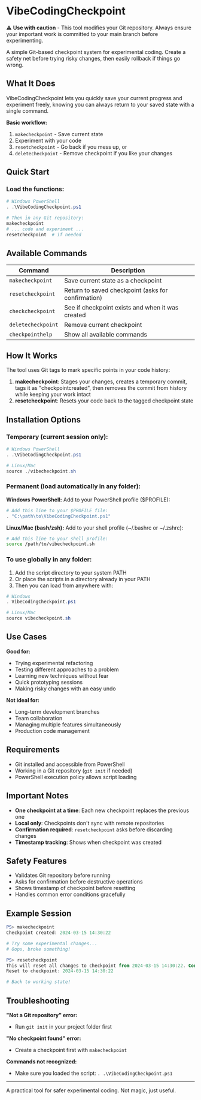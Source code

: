 # VibeCodingCheckpoint

⚠️ **Use with caution** - This tool modifies your Git repository. Always ensure your important work is committed to your main branch before experimenting.

A simple Git-based checkpoint system for experimental coding. Create a safety net before trying risky changes, then easily rollback if things go wrong.

## What It Does

VibeCodingCheckpoint lets you quickly save your current progress and experiment freely, knowing you can always return to your saved state with a single command.

**Basic workflow:**
1. `makecheckpoint` - Save current state
2. Experiment with your code
3. `resetcheckpoint` - Go back if you mess up, or
4. `deletecheckpoint` - Remove checkpoint if you like your changes

## Quick Start

### Load the functions:
```powershell
# Windows PowerShell
. .\VibeCodingCheckpoint.ps1

# Then in any Git repository:
makecheckpoint
# ... code and experiment ...
resetcheckpoint  # if needed
```

## Available Commands

| Command | Description |
|---------|-------------|
| `makecheckpoint` | Save current state as a checkpoint |
| `resetcheckpoint` | Return to saved checkpoint (asks for confirmation) |
| `checkcheckpoint` | See if checkpoint exists and when it was created |
| `deletecheckpoint` | Remove current checkpoint |
| `checkpointhelp` | Show all available commands |

## How It Works

The tool uses Git tags to mark specific points in your code history:

1. **makecheckpoint**: Stages your changes, creates a temporary commit, tags it as "checkpointcreated", then removes the commit from history while keeping your work intact
2. **resetcheckpoint**: Resets your code back to the tagged checkpoint state

## Installation Options

### Temporary (current session only):
```powershell
# Windows PowerShell
. .\VibeCodingCheckpoint.ps1

# Linux/Mac
source ./vibecheckpoint.sh
```

### Permanent (load automatically in any folder):

**Windows PowerShell:** Add to your PowerShell profile ($PROFILE):
```powershell
# Add this line to your $PROFILE file:
. "C:\path\to\VibeCodingCheckpoint.ps1"
```

**Linux/Mac (bash/zsh):** Add to your shell profile (~/.bashrc or ~/.zshrc):
```bash
# Add this line to your shell profile:
source /path/to/vibecheckpoint.sh
```

### To use globally in any folder:
1. Add the script directory to your system PATH
2. Or place the scripts in a directory already in your PATH  
3. Then you can load from anywhere with:
```powershell
# Windows
. VibeCodingCheckpoint.ps1

# Linux/Mac  
source vibecheckpoint.sh
```

## Use Cases

**Good for:**
- Trying experimental refactoring
- Testing different approaches to a problem  
- Learning new techniques without fear
- Quick prototyping sessions
- Making risky changes with an easy undo

**Not ideal for:**
- Long-term development branches
- Team collaboration
- Managing multiple features simultaneously
- Production code management

## Requirements

- Git installed and accessible from PowerShell
- Working in a Git repository (`git init` if needed)
- PowerShell execution policy allows script loading

## Important Notes

- **One checkpoint at a time**: Each new checkpoint replaces the previous one
- **Local only**: Checkpoints don't sync with remote repositories  
- **Confirmation required**: `resetcheckpoint` asks before discarding changes
- **Timestamp tracking**: Shows when checkpoint was created

## Safety Features

- Validates Git repository before running
- Asks for confirmation before destructive operations
- Shows timestamp of checkpoint before resetting
- Handles common error conditions gracefully

## Example Session

```powershell
PS> makecheckpoint
Checkpoint created: 2024-03-15 14:30:22

# Try some experimental changes...
# Oops, broke something!

PS> resetcheckpoint
This will reset all changes to checkpoint from 2024-03-15 14:30:22. Continue? (y/N): y
Reset to checkpoint: 2024-03-15 14:30:22

# Back to working state!
```

## Troubleshooting

**"Not a Git repository" error:**
- Run `git init` in your project folder first

**"No checkpoint found" error:**  
- Create a checkpoint first with `makecheckpoint`

**Commands not recognized:**
- Make sure you loaded the script: `. .\VibeCodingCheckpoint.ps1`

---

A practical tool for safer experimental coding. Not magic, just useful.
